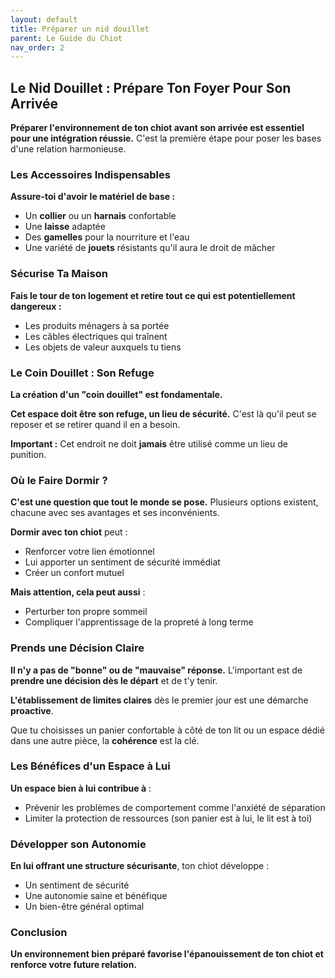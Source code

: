 ```yaml
---
layout: default
title: Préparer un nid douillet
parent: Le Guide du Chiot
nav_order: 2
---
```


## **Le Nid Douillet : Prépare Ton Foyer Pour Son Arrivée**

**Préparer l'environnement de ton chiot avant son arrivée est essentiel pour une intégration réussie.** C'est la première étape pour poser les bases d'une relation harmonieuse.

### **Les Accessoires Indispensables**

**Assure-toi d'avoir le matériel de base :**
- Un **collier** ou un **harnais** confortable
- Une **laisse** adaptée
- Des **gamelles** pour la nourriture et l'eau
- Une variété de **jouets** résistants qu'il aura le droit de mâcher

### **Sécurise Ta Maison**

**Fais le tour de ton logement et retire tout ce qui est potentiellement dangereux :**
- Les produits ménagers à sa portée
- Les câbles électriques qui traînent
- Les objets de valeur auxquels tu tiens

### **Le Coin Douillet : Son Refuge**

**La création d'un "coin douillet" est fondamentale.**

**Cet espace doit être son refuge, un lieu de sécurité.** C'est là qu'il peut se reposer et se retirer quand il en a besoin.

**Important :** Cet endroit ne doit **jamais** être utilisé comme un lieu de punition.

### **Où le Faire Dormir ?**

**C'est une question que tout le monde se pose.** Plusieurs options existent, chacune avec ses avantages et ses inconvénients.

**Dormir avec ton chiot** peut :
- Renforcer votre lien émotionnel
- Lui apporter un sentiment de sécurité immédiat
- Créer un confort mutuel

**Mais attention, cela peut aussi** :
- Perturber ton propre sommeil
- Compliquer l'apprentissage de la propreté à long terme

### **Prends une Décision Claire**

**Il n'y a pas de "bonne" ou de "mauvaise" réponse.** L'important est de **prendre une décision dès le départ** et de t'y tenir.

**L'établissement de limites claires** dès le premier jour est une démarche **proactive**.

Que tu choisisses un panier confortable à côté de ton lit ou un espace dédié dans une autre pièce, la **cohérence** est la clé.

### **Les Bénéfices d'un Espace à Lui**

**Un espace bien à lui contribue à** :
- Prévenir les problèmes de comportement comme l'anxiété de séparation
- Limiter la protection de ressources (son panier est à lui, le lit est à toi)

### **Développer son Autonomie**

**En lui offrant une structure sécurisante**, ton chiot développe :
- Un sentiment de sécurité
- Une autonomie saine et bénéfique
- Un bien-être général optimal

### **Conclusion**

**Un environnement bien préparé favorise l'épanouissement de ton chiot et renforce votre future relation.** 